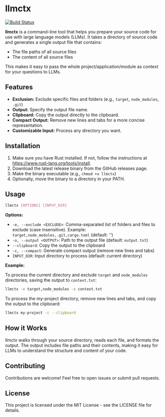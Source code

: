 # llmctx

[![Build Status](https://github.com/eaingaran/llmctx/actions/workflows/release.yaml/badge.svg)](https://github.com/eaingaran/llmctx/actions/workflows/release.yaml)

**llmctx** is a command-line tool that helps you prepare your source code for use with large language models (LLMs). It takes a directory of source code and generates a single output file that contains:

  * The file paths of all source files
  * The content of all source files

This makes it easy to pass the whole project/application/module as context for your questions to LLMs.

## Features

  * **Exclusion:** Exclude specific files and folders (e.g., `target`, `node_modules`, `.git`)
  * **Output:** Specify the output file name.
  * **Clipboard:** Copy the output directly to the clipboard.
  * **Compact Output:** Remove new lines and tabs for a more concise representation.
  * **Customizable Input:** Process any directory you want.

## Installation

1.  Make sure you have Rust installed. If not, follow the instructions at https://www.rust-lang.org/tools/install.
2.  Download the latest release binary from the GitHub releases page.
3.  Make the binary executable (e.g., `chmod +x llmctx`)
4.  Optionally, move the binary to a directory in your PATH.


## Usage

```bash
llmctx [OPTIONS] [INPUT_DIR]
```

**Options:**

  * `-e, --exclude <EXCLUDE>`: Comma-separated list of folders and files to exclude (case insensitive). Example: `target,node_modules,.git,cargo.toml` (default: '')
  * `-o, --output <OUTPUT>`: Path to the output file (default: `output.txt`)
  * `--clipboard`: Copy the output to the clipboard
  * `-c, --compact`: Generate compact output (remove new lines and tabs)
  * `INPUT_DIR`: Input directory to process (default: current directory)

**Example:**

To process the current directory and exclude `target` and `node_modules` directories, saving the output to `context.txt`:

```bash
llmctx -e target,node_modules -o context.txt
```

To process the my-project directory, remove new lines and tabs, and copy the output to the clipboard:

```bash
llmctx my-project -c --clipboard
```

## How it Works

llmctx walks through your source directory, reads each file, and formats the output. The output includes file paths and their contents, making it easy for LLMs to understand the structure and content of your code.

## Contributing

Contributions are welcome! Feel free to open issues or submit pull requests.

## License

This project is licensed under the MIT License - see the LICENSE file for details.
